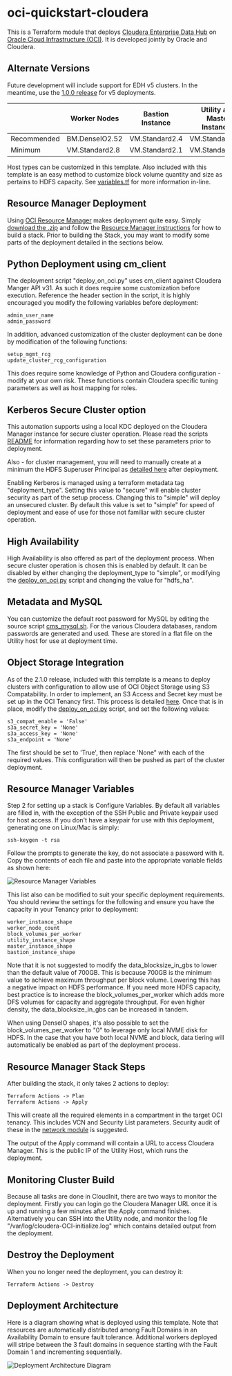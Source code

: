 # oci-quickstart-cloudera
This is a Terraform module that deploys [Cloudera Enterprise Data Hub](https://www.cloudera.com/products/enterprise-data-hub.html) on [Oracle Cloud Infrastructure (OCI)](https://cloud.oracle.com/en_US/cloud-infrastructure).  It is developed jointly by Oracle and Cloudera.

## Alternate Versions
Future development will include support for EDH v5 clusters.  In the meantime, use the [1.0.0 release](https://github.com/oci-quickstart/oci-cloudera/releases/tag/1.0.0) for v5 deployments.

|             | Worker Nodes   | Bastion Instance | Utility and Master Instances |
|-------------|----------------|------------------|------------------------------|
| Recommended | BM.DenseIO2.52 | VM.Standard2.4   | VM.Standard2.16              |
| Minimum     | VM.Standard2.8 | VM.Standard2.1   | VM.Standard2.8               |

Host types can be customized in this template.   Also included with this template is an easy method to customize block volume quantity and size as pertains to HDFS capacity.   See [variables.tf](https://github.com/oracle/oci-quickstart-cloudera/blob/master/terraform/variables.tf#L48-L62)  for more information in-line.

## Resource Manager Deployment
Using [OCI Resource Manager](https://docs.cloud.oracle.com/iaas/Content/ResourceManager/Concepts/resourcemanager.htm) makes deployment quite easy.  Simply [download the .zip](https://github.com/oracle/oci-quickstart-cloudear/zipball/resource-manager) and follow the [Resource Manager instructions](https://docs.cloud.oracle.com/iaas/Content/ResourceManager/Tasks/usingconsole.htm) for how to build a stack.  Prior to building the Stack, you may want to modify some parts of the deployment detailed in the sections below.

## Python Deployment using cm_client
The deployment script "deploy_on_oci.py" uses cm_client against Cloudera Manger API v31.  As such it does require some customization before execution.  Reference the header section in the script, it is highly encouraged you modify the following variables before deployment:

	admin_user_name
	admin_password

In addition, advanced customization of the cluster deployment can be done by modification of the following functions:

	setup_mgmt_rcg
	update_cluster_rcg_configuration

This does require some knowledge of Python and Cloudera configuration - modify at your own risk.  These functions contain Cloudera specific tuning parameters as well as host mapping for roles.

## Kerberos Secure Cluster option

This automation supports using a local KDC deployed on the Cloudera Manager instance for secure cluster operation.  Please read the scripts [README](https://github.com/oracle/oci-quickstart-cloudera/blob/master/scripts/README.md) for information regarding how to set these parameters prior to deployment.

Also - for cluster management, you will need to manually create at a minimum the HDFS Superuser Principal as [detailed here](https://www.cloudera.com/documentation/enterprise/latest/topics/cm_sg_using_cm_sec_config.html#create-hdfs-superuser) after deployment.

Enabling Kerberos is managed using a terraform metadata tag "deployment_type".   Setting this value to "secure" will enable cluster security as part of the setup process.  Changing this to "simple" will deploy an unsecured cluster.  By default this value is set to "simple" for speed of deployment and ease of use for those not familiar with secure cluster operation.

## High Availability

High Availability is also offered as part of the deployment process.  When secure cluster operation is chosen this is enabled by default.  It can be disabled by either changing the deployment_type to "simple", or modifying the [deploy_on_oci.py](https://github.com/oracle/oci-quickstart-cloudera/blob/master/scripts/deploy_on_oci.py#L60) script and changing the value for "hdfs_ha".

## Metadata and MySQL

You can customize the default root password for MySQL by editing the source script [cms_mysql.sh](https://github.com/oracle/oci-quickstart-cloudera/blob/master/scripts/cms_mysql.sh#L188).  For the various Cloudera databases, random passwords are generated and used.  These are stored in a flat file on the Utility host for use at deployment time.

## Object Storage Integration
As of the 2.1.0 release, included with this template is a means to deploy clusters with configuration to allow use of OCI Object Storage using S3 Compatability.  In order to implement, an S3 Access and Secret key must be set up in the OCI Tenancy first.  This process is detailed [here](https://docs.cloud.oracle.com/iaas/Content/Identity/Tasks/managingcredentials.htm#Working2).  Once that is in place, modify the [deploy_on_oci.py](https://github.com/oracle/oci-quickstart-cloudera/blob/master/scripts/deploy_on_oci.py#L101-L108) script, and set the following values:

	s3_compat_enable = 'False'
	s3a_secret_key = 'None'
	s3a_access_key = 'None'
	s3a_endpoint = 'None'	

The first should be set to 'True', then replace 'None" with each of the required values.   This configuration will then be pushed as part of the cluster deployment.

## Resource Manager Variables
Step 2 for setting up a stack is Configure Variables.   By default all variables are filled in, with the exception of the SSH Public and Private keypair used for host access.   If you don't have a keypair for use with this deployment, generating one on Linux/Mac is simply:

	ssh-keygen -t rsa

Follow the prompts to generate the key, do not associate a password with it.    Copy the contents of each file and paste into the appropriate variable fields as shown here:

![Resource Manager Variables](https://github.com/oracle/oci-quickstart-cloudera/blob/resource-manager/images/RM_variables.png)

This list also can be modified to suit your specific deployment requirements.   You should review the settings for the following and ensure you have the capacity in your Tenancy prior to deployment:

	worker_instance_shape
	worker_node_count
	block_volumes_per_worker
	utility_instance_shape
	master_instance_shape
	bastion_instance_shape

Note that it is not suggested to modify the data_blocksize_in_gbs to lower than the default value of 700GB.   This is because 700GB is the minimum value to achieve maximum throughput per block volume.  Lowering this has a negative impact on HDFS performance.  If you need more HDFS capacity, best practice is to increase the block_volumes_per_worker which adds more DFS volumes for capacity and aggregate throughput.  For even higher density, the data_blocksize_in_gbs can be increased in tandem.   

When using DenseIO shapes, it's also possible to set the block_volumes_per_worker to "0" to leverage only local NVME disk for HDFS.   In the case that you have both local NVME and block, data tiering will automatically be enabled as part of the deployment process.

## Resource Manager Stack Steps
After building the stack, it only takes 2 actions to deploy:

	Terraform Actions -> Plan
	Terraform Actions -> Apply

This will create all the required elements in a compartment in the target OCI tenancy.  This includes VCN and Security List parameters.  Security audit of these in the [network module](https://github.com/oracle/oci-quickstart-cloudera/blob/master/terraform/modules/network/main.tf) is suggested.

The output of the Apply command will contain a URL to access Cloudera Manager.   This is the public IP of the Utility Host, which runs the deployment.   

## Monitoring Cluster Build
Because all tasks are done in CloudInit, there are two ways to monitor the deployment.   Firstly you can login go the Cloudera Manager URL once it is up and running a few minutes after the Apply command finishes.  Alternatively you can SSH into the Utility node, and monitor the log file "/var/log/cloudera-OCI-initialize.log" which contains detailed output from the deployment.

## Destroy the Deployment

When you no longer need the deployment, you can destroy it:

	Terraform Actions -> Destroy

## Deployment Architecture

Here is a diagram showing what is deployed using this template.   Note that resources are automatically distributed among Fault Domains in an Availability Domain to ensure fault tolerance.   Additional workers deployed will stripe between the 3 fault domains in sequence starting with the Fault Domain 1 and incrementing sequentially.

![Deployment Architecture Diagram](https://github.com/oracle/oci-quickstart-cloudera/blob/master/images/deployment_architecture.png)

